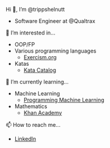 Hi 👋, I’m @trippshelnutt
- Software Engineer at @Qualtrax

👀 I’m interested in...
- OOP/FP
- Various programming languages
  - [Exercism.org](https://exercism.org/profiles/trippshelnutt)
- Katas
  - [Kata Catalog](https://github.com/ardalis/kata-catalog) 

🌱 I’m currently learning...
- Machine Learning
  - [Programming Machine Learning](https://www.progml.com/)
- Mathematics
  - [Khan Academy](https://www.khanacademy.org/profile/trippshelnutt)

📫 How to reach me...
- [LinkedIn](https://www.linkedin.com/in/trippshelnutt/)
